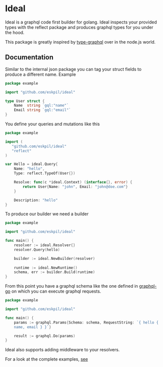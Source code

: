 # Ideal

Ideal is a graphql code first builder for golang. Ideal inspects your
provided types with the reflect package and produces graphql types for
you under the hood.

This package is greatly inspired by
[type-graphql](https://github.com/MichalLytek/type-graphql) over in the
node.js world.

## Documentation

Similar to the internal json package you can tag your struct fields to
produce a different name. Example

```go
package example

import "github.com/eskpil/ideal"

type User struct {
    Name  string `gql:"name"`
    Email string `gql:"email"`
}
```

You define your queries and mutations like this

```go
package example

import (
   "github.com/eskpil/ideal"
   "reflect" 
)

var Hello = ideal.Query{
    Name: "hello",
    Type: reflect.TypeOf(User{})

    Resolve: func(c *ideal.Context) (interface{}, error) {
        return User{Name: "john", Email: "john@doe.com"}
    }

    Description: "hello"
}
```

To produce our builder we need a builder

```go
package example

import "github.com/eskpil/ideal"

func main() {
	resolver := ideal.Resolver{}
	resolver.Query(hello)

	builder := ideal.NewBuilder(resolver)
	
    runtime := ideal.NewRuntime()
	schema, err := builder.Build(runtime)
}
```

From this point you have a graphql schema like the one defined in 
[graphql-go](https://github.com/graphql-go/graphql) on which you can execute graphql requests.


```go
package example

import "github.com/eskpil/ideal"

func main() {
    params := graphql.Params{Schema: schema, RequestString: `{ hello {
    name, email } }`} 

    result := graphql.Do(params)
}
```

Ideal also supports adding middleware to your resolvers.

For a look at the complete examples, [see](./examples/)
